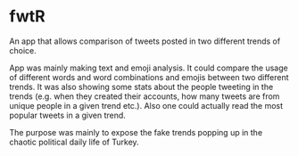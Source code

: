 # fwtR
An app that allows comparison of tweets posted in two different trends of choice. 

App was mainly making text and emoji analysis. It could compare the usage of different words and word combinations and emojis between two different trends. It was also showing some stats about the people tweeting in the trends (e.g. when they created their accounts, how many tweets are from unique people in a given trend etc.). Also one could actually read the most popular tweets in a given trend. 

The purpose was mainly to expose the fake trends popping up in the chaotic political daily life of Turkey.
